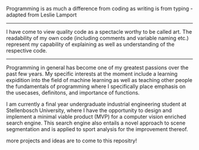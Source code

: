 Programming is as much a difference from coding as writing is from typing - adapted from Leslie Lamport

-------------------------------------------------------------------------------------------------------------------------------------------------------------------------

I have come to view quality code as a spectacle worthy to be called art. The readability of my own code (including comments and variable naming etc.) represent my capability of explaining as well as understanding of the respective code.

-------------------------------------------------------------------------------------------------------------------------------------------------------------------------

Programming in general has become one of my greatest passions over the past few years. My specific interests at the moment include a learning expidition into the field of machine learning as well as teaching other people the fundamentals of programming where I specifically place emphasis on the usecases, definitons, and importance of functions.

I am currently a final year undergraduate industrial engineering student at Stellenbosch University, where I have the opportunity to design and implement a minimal viable product (MVP) for a computer vision enriched search engine. This search engine also entails a novel approach to scene segmentation and is applied to sport analysis for the improvement thereof.

more projects and ideas are to come to this repositry!

<!---
GWagen/GWagen is a ✨ special ✨ repository because its `README.md` (this file) appears on your GitHub profile.
You can click the Preview link to take a look at your changes.
--->
